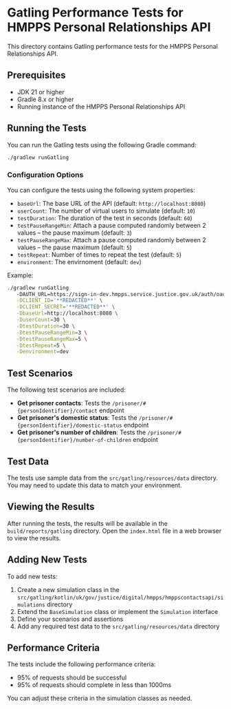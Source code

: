 # Gatling Performance Tests for HMPPS Personal Relationships API

This directory contains Gatling performance tests for the HMPPS Personal Relationships API.

## Prerequisites

- JDK 21 or higher
- Gradle 8.x or higher
- Running instance of the HMPPS Personal Relationships API

## Running the Tests

You can run the Gatling tests using the following Gradle command:

```bash
./gradlew runGatling
```

### Configuration Options

You can configure the tests using the following system properties:

- `baseUrl`: The base URL of the API (default: `http://localhost:8080`)
- `userCount`: The number of virtual users to simulate (default: `10`)
- `testDuration`: The duration of the test in seconds (default: `60`)
- `testPauseRangeMin`: Attach a pause computed randomly between 2 values – the pause maximum (default: `3`)
- `testPauseRangeMax`: Attach a pause computed randomly between 2 values – the pause maximum (default: `5`)
- `testRepeat`: Number of times to repeat the test (default: `5`)
- `environment`: The envirnoment (default: `dev`)

Example:

```bash
./gradlew runGatling 
   -DAUTH_URL=https://sign-in-dev.hmpps.service.justice.gov.uk/auth/oauth/token \
   -DCLIENT_ID='**REDACTED**' \
   -DCLIENT_SECRET='**REDACTED**' \
   -DbaseUrl=http://localhost:8080 \
   -DuserCount=30 \
   -DtestDuration=30 \
   -DtestPauseRangeMin=3 \
   -DtestPauseRangeMax=5 \
   -DtestRepeat=5 \
   -Denvironment=dev
```

## Test Scenarios

The following test scenarios are included:

- **Get prisoner contacts**: Tests the `/prisoner/#{personIdentifier}/contact` endpoint
- **Get prisoner's domestic status**: Tests the `/prisoner/#{personIdentifier}/domestic-status` endpoint
- **Get prisoner's number of children**: Tests the `/prisoner/#{personIdentifier}/number-of-children` endpoint

## Test Data

The tests use sample data from the `src/gatling/resources/data` directory. You may need to update this data to match your environment.

## Viewing the Results

After running the tests, the results will be available in the `build/reports/gatling` directory. Open the `index.html` file in a web browser to view the results.

## Adding New Tests

To add new tests:

1. Create a new simulation class in the `src/gatling/kotlin/uk/gov/justice/digital/hmpps/hmppscontactsapi/simulations` directory
2. Extend the `BaseSimulation` class or implement the `Simulation` interface
3. Define your scenarios and assertions
4. Add any required test data to the `src/gatling/resources/data` directory

## Performance Criteria

The tests include the following performance criteria:

- 95% of requests should be successful
- 95% of requests should complete in less than 1000ms

You can adjust these criteria in the simulation classes as needed.
